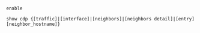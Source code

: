 
#

```Cisco IOS
enable

show cdp {[traffic]|[interface]|[neighbors]|[neighbors detail]|[entry] [neighbor_hostname]}
```
